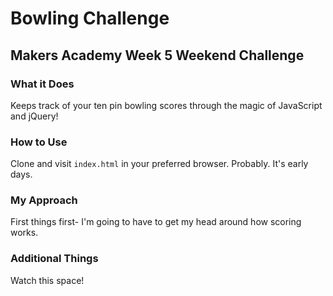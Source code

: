 # Bowling Challenge
## Makers Academy Week 5 Weekend Challenge

### What it Does
Keeps track of your ten pin bowling scores through the magic of JavaScript and jQuery!

### How to Use
Clone and visit ```index.html``` in your preferred browser. Probably. It's early days.

### My Approach
First things first- I'm going to have to get my head around how scoring works.

### Additional Things
Watch this space!
